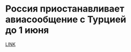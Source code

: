 # Россия приостанавливает авиасообщение с Турцией до 1 июня



[LINK](https://varlamov.ru/4237183.html)